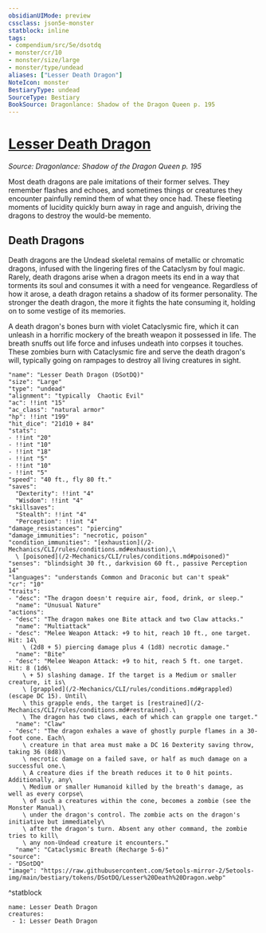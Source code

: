```yaml
---
obsidianUIMode: preview
cssclass: json5e-monster
statblock: inline
tags:
- compendium/src/5e/dsotdq
- monster/cr/10
- monster/size/large
- monster/type/undead
aliases: ["Lesser Death Dragon"]
NoteIcon: monster
BestiaryType: undead
SourceType: Bestiary
BookSource: Dragonlance: Shadow of the Dragon Queen p. 195
---
```

# [Lesser Death Dragon](2-Mechanics\CLI\bestiary\undead/lesser-death-dragon-dsotdq.md)
*Source: Dragonlance: Shadow of the Dragon Queen p. 195*  

Most death dragons are pale imitations of their former selves. They remember flashes and echoes, and sometimes things or creatures they encounter painfully remind them of what they once had. These fleeting moments of lucidity quickly burn away in rage and anguish, driving the dragons to destroy the would-be memento.

## Death Dragons

Death dragons are the Undead skeletal remains of metallic or chromatic dragons, infused with the lingering fires of the Cataclysm by foul magic. Rarely, death dragons arise when a dragon meets its end in a way that torments its soul and consumes it with a need for vengeance. Regardless of how it arose, a death dragon retains a shadow of its former personality. The stronger the death dragon, the more it fights the hate consuming it, holding on to some vestige of its memories.

A death dragon's bones burn with violet Cataclysmic fire, which it can unleash in a horrific mockery of the breath weapon it possessed in life. The breath snuffs out life force and infuses undeath into corpses it touches. These zombies burn with Cataclysmic fire and serve the death dragon's will, typically going on rampages to destroy all living creatures in sight.

```statblock
"name": "Lesser Death Dragon (DSotDQ)"
"size": "Large"
"type": "undead"
"alignment": "typically  Chaotic Evil"
"ac": !!int "15"
"ac_class": "natural armor"
"hp": !!int "199"
"hit_dice": "21d10 + 84"
"stats":
- !!int "20"
- !!int "10"
- !!int "18"
- !!int "5"
- !!int "10"
- !!int "5"
"speed": "40 ft., fly 80 ft."
"saves":
  "Dexterity": !!int "4"
  "Wisdom": !!int "4"
"skillsaves":
  "Stealth": !!int "4"
  "Perception": !!int "4"
"damage_resistances": "piercing"
"damage_immunities": "necrotic, poison"
"condition_immunities": "[exhaustion](/2-Mechanics/CLI/rules/conditions.md#exhaustion),\
  \ [poisoned](/2-Mechanics/CLI/rules/conditions.md#poisoned)"
"senses": "blindsight 30 ft., darkvision 60 ft., passive Perception 14"
"languages": "understands Common and Draconic but can't speak"
"cr": "10"
"traits":
- "desc": "The dragon doesn't require air, food, drink, or sleep."
  "name": "Unusual Nature"
"actions":
- "desc": "The dragon makes one Bite attack and two Claw attacks."
  "name": "Multiattack"
- "desc": "Melee Weapon Attack: +9 to hit, reach 10 ft., one target. Hit: 14\
    \ (2d8 + 5) piercing damage plus 4 (1d8) necrotic damage."
  "name": "Bite"
- "desc": "Melee Weapon Attack: +9 to hit, reach 5 ft. one target. Hit: 8 (1d6\
    \ + 5) slashing damage. If the target is a Medium or smaller creature, it is\
    \ [grappled](/2-Mechanics/CLI/rules/conditions.md#grappled) (escape DC 15). Until\
    \ this grapple ends, the target is [restrained](/2-Mechanics/CLI/rules/conditions.md#restrained).\
    \ The dragon has two claws, each of which can grapple one target."
  "name": "Claw"
- "desc": "The dragon exhales a wave of ghostly purple flames in a 30-foot cone. Each\
    \ creature in that area must make a DC 16 Dexterity saving throw, taking 36 (8d8)\
    \ necrotic damage on a failed save, or half as much damage on a successful one.\
    \ A creature dies if the breath reduces it to 0 hit points. Additionally, any\
    \ Medium or smaller Humanoid killed by the breath's damage, as well as every corpse\
    \ of such a creatures within the cone, becomes a zombie (see the Monster Manual)\
    \ under the dragon's control. The zombie acts on the dragon's initiative but immediately\
    \ after the dragon's turn. Absent any other command, the zombie tries to kill\
    \ any non-Undead creature it encounters."
  "name": "Cataclysmic Breath (Recharge 5-6)"
"source":
- "DSotDQ"
"image": "https://raw.githubusercontent.com/5etools-mirror-2/5etools-img/main/bestiary/tokens/DSotDQ/Lesser%20Death%20Dragon.webp"
```
^statblock

```encounter-table
name: Lesser Death Dragon
creatures:
 - 1: Lesser Death Dragon
```